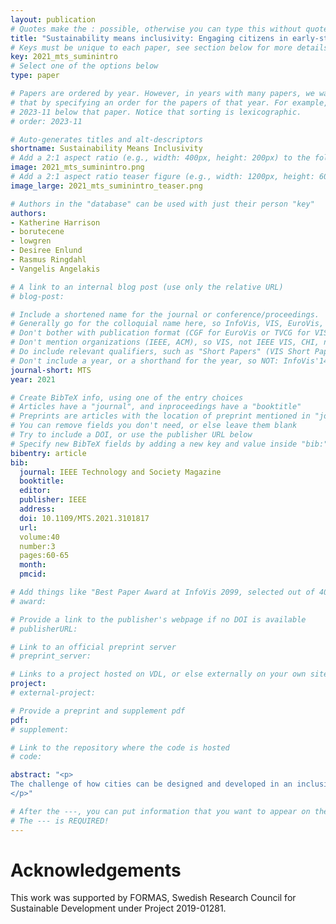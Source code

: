 ```yaml
---
layout: publication
# Quotes make the : possible, otherwise you can type this without quotes
title: "Sustainability means inclusivity: Engaging citizens in early-stage smart city development"
# Keys must be unique to each paper, see section below for more details
key: 2021_mts_suminintro
# Select one of the options below
type: paper

# Papers are ordered by year. However, in years with many papers, we want some ordering at a lower level. You can do
# that by specifying an order for the papers of that year. For example, 2023-11 will put papers with values lower than
# 2023-11 below that paper. Notice that sorting is lexicographic.
# order: 2023-11

# Auto-generates titles and alt-descriptors
shortname: Sustainability Means Inclusivity
# Add a 2:1 aspect ratio (e.g., width: 400px, height: 200px) to the folder /assets/images/publications/
image: 2021_mts_suminintro.png
# Add a 2:1 aspect ratio teaser figure (e.g., width: 1200px, height: 600px) to the folder /assets/images/publications/
image_large: 2021_mts_suminintro_teaser.png

# Authors in the "database" can be used with just their person "key"
authors:
- Katherine Harrison
- borutecene
- lowgren
- Desiree Enlund
- Rasmus Ringdahl
- Vangelis Angelakis

# A link to an internal blog post (use only the relative URL)
# blog-post:

# Include a shortened name for the journal or conference/proceedings.
# Generally go for the colloquial name here, so InfoVis, VIS, EuroVis, VAST, CHI, TVCG.
# Don't bother with publication format (CGF for EuroVis or TVCG for VIS papers).
# Don't mention organizations (IEEE, ACM), so VIS, not IEEE VIS, CHI, not ACM CHI.
# Do include relevant qualifiers, such as "Short Papers" (VIS Short Papers) or "Posters" (VIS Posters)
# Don't include a year, or a shorthand for the year, so NOT: InfoVis'14
journal-short: MTS
year: 2021

# Create BibTeX info, using one of the entry choices
# Articles have a "journal", and inproceedings have a "booktitle"
# Preprints are articles with the location of preprint mentioned in "journal"
# You can remove fields you don't need, or else leave them blank
# Try to include a DOI, or use the publisher URL below
# Specify new BibTeX fields by adding a new key and value inside "bib:"
bibentry: article
bib:
  journal: IEEE Technology and Society Magazine
  booktitle:
  editor:
  publisher: IEEE
  address:
  doi: 10.1109/MTS.2021.3101817
  url:
  volume:40
  number:3
  pages:60-65
  month:
  pmcid:

# Add things like "Best Paper Award at InfoVis 2099, selected out of 4000 submissions"
# award:

# Provide a link to the publisher's webpage if no DOI is available
# publisherURL:

# Link to an official preprint server
# preprint_server:

# Links to a project hosted on VDL, or else externally on your own site
project:
# external-project:

# Provide a preprint and supplement pdf
pdf:
# supplement:

# Link to the repository where the code is hosted
# code:

abstract: "<p>
The challenge of how cities can be designed and developed in an inclusive and sustainable direction is monumental. Smart city technologies currently offer the most promising solution for long-term sustainability, but the impact of such solutions will be significantly reduced without long-term, widespread adoption by citizens.
</p>"

# After the ---, you can put information that you want to appear on the website using markdown formatting or HTML. A good example are acknowledgements, extra references, an erratum, etc.
# The --- is REQUIRED!
---
```


# Acknowledgements

This work was supported by FORMAS, Swedish Research Council for Sustainable Development under Project 2019-01281.
